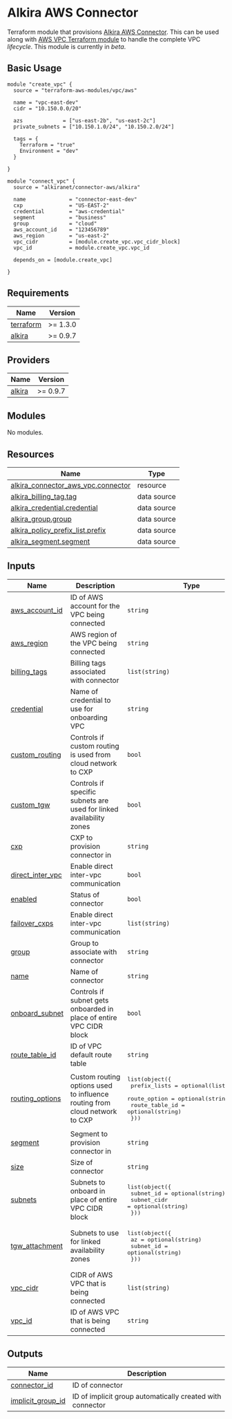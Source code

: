 # Alkira AWS Connector
Terraform module that provisions [Alkira AWS Connector](https://registry.terraform.io/providers/alkiranet/alkira/latest/docs/resources/connector_aws_vpc). This can be used along with [AWS VPC Terraform module](https://github.com/terraform-aws-modules/terraform-aws-vpc) to handle the complete VPC _lifecycle_. This module is currently in _beta_.

## Basic Usage
```hcl
module "create_vpc" {
  source = "terraform-aws-modules/vpc/aws"

  name = "vpc-east-dev"
  cidr = "10.150.0.0/20"

  azs             = ["us-east-2b", "us-east-2c"]
  private_subnets = ["10.150.1.0/24", "10.150.2.0/24"]

  tags = {
    Terraform = "true"
    Environment = "dev"
  }

}

module "connect_vpc" {
  source = "alkiranet/connector-aws/alkira"

  name              = "connector-east-dev"
  cxp               = "US-EAST-2"
  credential        = "aws-credential"
  segment           = "business"
  group             = "cloud"
  aws_account_id    = "123456789"
  aws_region        = "us-east-2"
  vpc_cidr          = [module.create_vpc.vpc_cidr_block]
  vpc_id            = module.create_vpc.vpc_id

  depends_on = [module.create_vpc]

}
```
<!-- BEGIN_TF_DOCS -->
## Requirements

| Name | Version |
|------|---------|
| <a name="requirement_terraform"></a> [terraform](#requirement\_terraform) | >= 1.3.0 |
| <a name="requirement_alkira"></a> [alkira](#requirement\_alkira) | >= 0.9.7 |

## Providers

| Name | Version |
|------|---------|
| <a name="provider_alkira"></a> [alkira](#provider\_alkira) | >= 0.9.7 |

## Modules

No modules.

## Resources

| Name | Type |
|------|------|
| [alkira_connector_aws_vpc.connector](https://registry.terraform.io/providers/alkiranet/alkira/latest/docs/resources/connector_aws_vpc) | resource |
| [alkira_billing_tag.tag](https://registry.terraform.io/providers/alkiranet/alkira/latest/docs/data-sources/billing_tag) | data source |
| [alkira_credential.credential](https://registry.terraform.io/providers/alkiranet/alkira/latest/docs/data-sources/credential) | data source |
| [alkira_group.group](https://registry.terraform.io/providers/alkiranet/alkira/latest/docs/data-sources/group) | data source |
| [alkira_policy_prefix_list.prefix](https://registry.terraform.io/providers/alkiranet/alkira/latest/docs/data-sources/policy_prefix_list) | data source |
| [alkira_segment.segment](https://registry.terraform.io/providers/alkiranet/alkira/latest/docs/data-sources/segment) | data source |

## Inputs

| Name | Description | Type | Default | Required |
|------|-------------|------|---------|:--------:|
| <a name="input_aws_account_id"></a> [aws\_account\_id](#input\_aws\_account\_id) | ID of AWS account for the VPC being connected | `string` | n/a | yes |
| <a name="input_aws_region"></a> [aws\_region](#input\_aws\_region) | AWS region of the VPC being connected | `string` | n/a | yes |
| <a name="input_billing_tags"></a> [billing\_tags](#input\_billing\_tags) | Billing tags associated with connector | `list(string)` | `[]` | no |
| <a name="input_credential"></a> [credential](#input\_credential) | Name of credential to use for onboarding VPC | `string` | n/a | yes |
| <a name="input_custom_routing"></a> [custom\_routing](#input\_custom\_routing) | Controls if custom routing is used from cloud network to CXP | `bool` | `false` | no |
| <a name="input_custom_tgw"></a> [custom\_tgw](#input\_custom\_tgw) | Controls if specific subnets are used for linked availability zones | `bool` | `false` | no |
| <a name="input_cxp"></a> [cxp](#input\_cxp) | CXP to provision connector in | `string` | n/a | yes |
| <a name="input_direct_inter_vpc"></a> [direct\_inter\_vpc](#input\_direct\_inter\_vpc) | Enable direct inter-vpc communication | `bool` | `false` | no |
| <a name="input_enabled"></a> [enabled](#input\_enabled) | Status of connector | `bool` | `true` | no |
| <a name="input_failover_cxps"></a> [failover\_cxps](#input\_failover\_cxps) | Enable direct inter-vpc communication | `list(string)` | `[]` | no |
| <a name="input_group"></a> [group](#input\_group) | Group to associate with connector | `string` | `""` | no |
| <a name="input_name"></a> [name](#input\_name) | Name of connector | `string` | n/a | yes |
| <a name="input_onboard_subnet"></a> [onboard\_subnet](#input\_onboard\_subnet) | Controls if subnet gets onboarded in place of entire VPC CIDR block | `bool` | `false` | no |
| <a name="input_route_table_id"></a> [route\_table\_id](#input\_route\_table\_id) | ID of VPC default route table | `string` | `""` | no |
| <a name="input_routing_options"></a> [routing\_options](#input\_routing\_options) | Custom routing options used to influence routing from cloud network to CXP | <pre>list(object({<br>    prefix_lists    = optional(list(string))<br>    route_option    = optional(string)<br>    route_table_id  = optional(string)<br>  }))</pre> | `[]` | no |
| <a name="input_segment"></a> [segment](#input\_segment) | Segment to provision connector in | `string` | n/a | yes |
| <a name="input_size"></a> [size](#input\_size) | Size of connector | `string` | `"SMALL"` | no |
| <a name="input_subnets"></a> [subnets](#input\_subnets) | Subnets to onboard in place of entire VPC CIDR block | <pre>list(object({<br>    subnet_id    = optional(string)<br>    subnet_cidr  = optional(string)<br>  }))</pre> | `[]` | no |
| <a name="input_tgw_attachment"></a> [tgw\_attachment](#input\_tgw\_attachment) | Subnets to use for linked availability zones | <pre>list(object({<br>    az         = optional(string)<br>    subnet_id  = optional(string)<br>  }))</pre> | `[]` | no |
| <a name="input_vpc_cidr"></a> [vpc\_cidr](#input\_vpc\_cidr) | CIDR of AWS VPC that is being connected | `list(string)` | `[]` | no |
| <a name="input_vpc_id"></a> [vpc\_id](#input\_vpc\_id) | ID of AWS VPC that is being connected | `string` | n/a | yes |

## Outputs

| Name | Description |
|------|-------------|
| <a name="output_connector_id"></a> [connector\_id](#output\_connector\_id) | ID of connector |
| <a name="output_implicit_group_id"></a> [implicit\_group\_id](#output\_implicit\_group\_id) | ID of implicit group automatically created with connector |
<!-- END_TF_DOCS -->